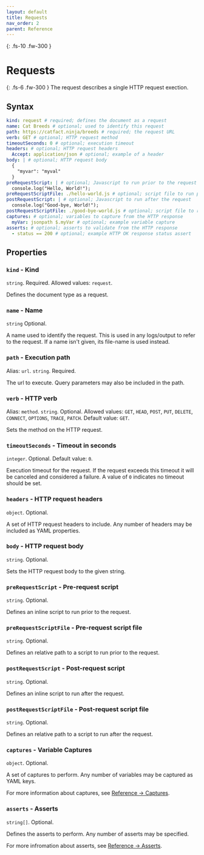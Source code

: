 ```yaml
---
layout: default
title: Requests
nav_order: 2
parent: Reference
---
```


{: .fs-10 .fw-300 }
# Requests

{: .fs-6 .fw-300 }
The request describes a single HTTP request exection.

## Syntax

```yaml
kind: request # required; defines the document as a request
name: Cat Breeds # optional; used to identify this request
path: https://catfact.ninja/breeds # required; the request URL
verb: GET # optional; HTTP request method
timeoutSeconds: 0 # optional; execution timeout
headers: # optional; HTTP request headers
  Accept: application/json # optional; example of a header
body: | # optional; HTTP request body
  {
    "myvar": "myval"
  }
preRequestScript: | # optional; Javascript to run prior to the request
  console.log("Hello, World!");
preRequestScriptFile: ./hello-world.js # optional; script file to run prior to the request
postRequestScript: | # optional; Javascript to run after the request
  console.log("Good-bye, World!");
postRequestScriptFile: ./good-bye-world.js # optional; script file to run after the request
captures: # optional; variables to capture from the HTTP response
  myVar: jsonpath $.myVar # optional; example variable capture
asserts: # optional; asserts to validate from the HTTP response
  - status == 200 # optional; example HTTP OK response status assert
```

## Properties

### `kind` - Kind

`string`. Required. Allowed values: `request`.

Defines the document type as a request.

### `name` - Name

`string` Optional.

A name used to identify the request. This is used in any logs/output to refer to the request. If a name isn't given, its file-name is used instead.

### `path` - Execution path

Alias: `url`. `string`. Required.

The url to execute. Query parameters may also be included in the path.

### `verb` - HTTP verb

Alias: `method`. `string`. Optional. Allowed values: `GET`, `HEAD`, `POST`, `PUT`, `DELETE`, `CONNECT`, `OPTIONS`, `TRACE`, `PATCH`. Default value: `GET`.

Sets the method on the HTTP request. 

### `timeoutSeconds` - Timeout in seconds

`integer`. Optional. Default value: `0`.

Execution timeout for the request. If the request exceeds this timeout it will be canceled and considered a failure. A value of `0` indicates no timeout should be set.

### `headers` - HTTP request headers

`object`. Optional.

A set of HTTP request headers to include. Any number of headers may be included as YAML properties.

### `body` - HTTP request body

`string`. Optional.

Sets the HTTP request body to the given string.

### `preRequestScript` - Pre-request script

`string`. Optional.

Defines an inline script to run prior to the request.

### `preRequestScriptFile` - Pre-request script file

`string`. Optional.

Defines an relative path to a script to run prior to the request.

### `postRequestScript` - Post-request script

`string`. Optional.

Defines an inline script to run after the request.

### `postRequestScriptFile` - Post-request script file

`string`. Optional.

Defines an relative path to a script to run after the request.

### `captures` - Variable Captures

`object`. Optional.

A set of captures to perform. Any number of variables may be captured as YAML keys.

For more information about captures, see [Reference -> Captures](/nap/reference/captures).

### `asserts` - Asserts

`string[]`. Optional.

Defines the asserts to perform. Any number of asserts may be specified.

For more infromation about asserts, see [Reference -> Asserts](/nap/reference/asserts).